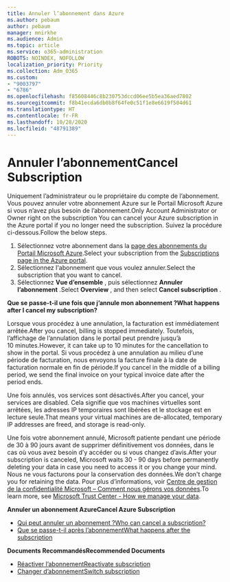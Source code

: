 ```yaml
---
title: Annuler l’abonnement dans Azure
ms.author: pebaum
author: pebaum
manager: mnirkhe
ms.audience: Admin
ms.topic: article
ms.service: o365-administration
ROBOTS: NOINDEX, NOFOLLOW
localization_priority: Priority
ms.collection: Adm_O365
ms.custom:
- "9003797"
- "6786"
ms.openlocfilehash: f85608446c8b230753dccd06ee5b5ea36aed7802
ms.sourcegitcommit: f8b41ecda6db0b8f64fe0c51f1e8e6619f504d61
ms.translationtype: HT
ms.contentlocale: fr-FR
ms.lasthandoff: 10/28/2020
ms.locfileid: "48791389"
---
```

# <a name="cancel-subscription"></a><span data-ttu-id="b7a9b-102">Annuler l’abonnement</span><span class="sxs-lookup"><span data-stu-id="b7a9b-102">Cancel Subscription</span></span>

<span data-ttu-id="b7a9b-103">Uniquement l’administrateur ou le propriétaire du compte de l’abonnement. Vous pouvez annuler votre abonnement Azure sur le Portail Microsoft Azure si vous n’avez plus besoin de l’abonnement.</span><span class="sxs-lookup"><span data-stu-id="b7a9b-103">Only Account Administrator or Owner right on the subscription You can cancel your Azure subscription in the Azure portal if you no longer need the subscription.</span></span> <span data-ttu-id="b7a9b-104">Suivez la procédure ci-dessous.</span><span class="sxs-lookup"><span data-stu-id="b7a9b-104">Follow the below steps.</span></span>

1. <span data-ttu-id="b7a9b-105">Sélectionnez votre abonnement dans la [page des abonnements du Portail Microsoft Azure](https://portal.azure.com/#blade/Microsoft_Azure_Billing/SubscriptionsBlade).</span><span class="sxs-lookup"><span data-stu-id="b7a9b-105">Select your subscription from the [Subscriptions page in the Azure portal](https://portal.azure.com/#blade/Microsoft_Azure_Billing/SubscriptionsBlade).</span></span>
2. <span data-ttu-id="b7a9b-106">Sélectionnez l'abonnement que vous voulez annuler.</span><span class="sxs-lookup"><span data-stu-id="b7a9b-106">Select the subscription that you want to cancel.</span></span>
3. <span data-ttu-id="b7a9b-107">Sélectionnez **Vue d’ensemble** , puis sélectionnez **Annuler l’abonnement** .</span><span class="sxs-lookup"><span data-stu-id="b7a9b-107">Select **Overview** , and then select **Cancel subscription** .</span></span>

<span data-ttu-id="b7a9b-108">**Que se passe-t-il une fois que j’annule mon abonnement ?**</span><span class="sxs-lookup"><span data-stu-id="b7a9b-108">**What happens after I cancel my subscription?**</span></span>

<span data-ttu-id="b7a9b-109">Lorsque vous procédez à une annulation, la facturation est immédiatement arrêtée.</span><span class="sxs-lookup"><span data-stu-id="b7a9b-109">After you cancel, billing is stopped immediately.</span></span> <span data-ttu-id="b7a9b-110">Toutefois, l’affichage de l’annulation dans le portail peut prendre jusqu’à 10 minutes.</span><span class="sxs-lookup"><span data-stu-id="b7a9b-110">However, it can take up to 10 minutes for the cancellation to show in the portal.</span></span> <span data-ttu-id="b7a9b-111">Si vous procédez à une annulation au milieu d’une période de facturation, nous envoyons la facture finale à la date de facturation normale en fin de période.</span><span class="sxs-lookup"><span data-stu-id="b7a9b-111">If you cancel in the middle of a billing period, we send the final invoice on your typical invoice date after the period ends.</span></span>

<span data-ttu-id="b7a9b-112">Une fois annulés, vos services sont désactivés.</span><span class="sxs-lookup"><span data-stu-id="b7a9b-112">After you cancel, your services are disabled.</span></span> <span data-ttu-id="b7a9b-113">Cela signifie que vos machines virtuelles sont arrêtées, les adresses IP temporaires sont libérées et le stockage est en lecture seule.</span><span class="sxs-lookup"><span data-stu-id="b7a9b-113">That means your virtual machines are de-allocated, temporary IP addresses are freed, and storage is read-only.</span></span>

<span data-ttu-id="b7a9b-114">Une fois votre abonnement annulé, Microsoft patiente pendant une période de 30 à 90 jours avant de supprimer définitivement vos données, dans le cas où vous avez besoin d’y accéder ou si vous changez d’avis.</span><span class="sxs-lookup"><span data-stu-id="b7a9b-114">After your subscription is canceled, Microsoft waits 30 - 90 days before permanently deleting your data in case you need to access it or you change your mind.</span></span> <span data-ttu-id="b7a9b-115">Nous ne vous facturons pour la conservation des données.</span><span class="sxs-lookup"><span data-stu-id="b7a9b-115">We don't charge you for retaining the data.</span></span> <span data-ttu-id="b7a9b-116">Pour plus d’informations, voir [Centre de gestion de la confidentialité Microsoft – Comment nous gérons vos données](https://go.microsoft.com/fwLink/p/?LinkID=822930&clcid=0x409).</span><span class="sxs-lookup"><span data-stu-id="b7a9b-116">To learn more, see [Microsoft Trust Center - How we manage your data](https://go.microsoft.com/fwLink/p/?LinkID=822930&clcid=0x409).</span></span>

<span data-ttu-id="b7a9b-117">**Annuler un abonnement Azure**</span><span class="sxs-lookup"><span data-stu-id="b7a9b-117">**Cancel Azure Subscription**</span></span>

- [<span data-ttu-id="b7a9b-118">Qui peut annuler un abonnement ?</span><span class="sxs-lookup"><span data-stu-id="b7a9b-118">Who can cancel a subscription?</span></span>](https://docs.microsoft.com/azure/billing/billing-how-to-cancel-azure-subscription?WT.mc_id=Portal-Microsoft_Azure_Support#who-can-cancel-a-subscription)
- [<span data-ttu-id="b7a9b-119">Que se passe-t-il après l’abonnement</span><span class="sxs-lookup"><span data-stu-id="b7a9b-119">What happens after the subscription</span></span>](https://docs.microsoft.com/azure/billing/billing-how-to-cancel-azure-subscription?WT.mc_id=Portal-Microsoft_Azure_Support#what-happens-after-i-cancel-my-subscription)

<span data-ttu-id="b7a9b-120">**Documents Recommandés**</span><span class="sxs-lookup"><span data-stu-id="b7a9b-120">**Recommended Documents**</span></span>

- [<span data-ttu-id="b7a9b-121">Réactiver l’abonnement</span><span class="sxs-lookup"><span data-stu-id="b7a9b-121">Reactivate subscription</span></span>](https://docs.microsoft.com/azure/billing/billing-how-to-cancel-azure-subscription?WT.mc_id=Portal-Microsoft_Azure_Support#reactivate-subscription)
- [<span data-ttu-id="b7a9b-122">Changer d’abonnement</span><span class="sxs-lookup"><span data-stu-id="b7a9b-122">Switch subscription</span></span>](https://docs.microsoft.com/azure/billing/billing-how-to-switch-azure-offer?WT.mc_id=Portal-Microsoft_Azure_Support)